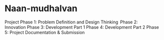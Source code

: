 # Naan-mudhalvan
Project
Phase 1: Problem Definition and Design Thinking  
Phase 2: Innovation
Phase 3: Development Part 1 
Phase 4: Development Part 2 
Phase 5: Project Documentation & Submission  
